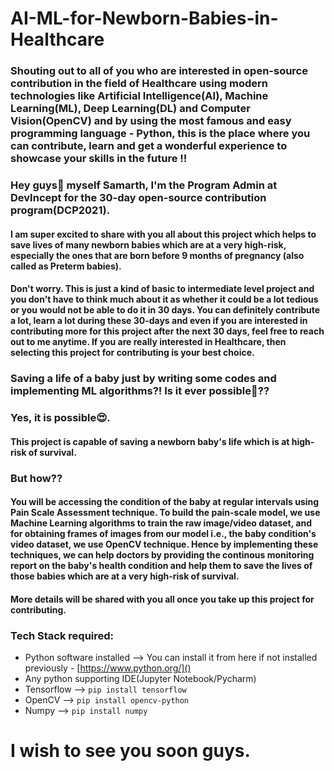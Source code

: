 # AI-ML-for-Newborn-Babies-in-Healthcare
### Shouting out to all of you who are interested in open-source contribution in the field of Healthcare using modern technologies like **Artificial Intelligence(AI), Machine Learning(ML), Deep Learning(DL) and Computer Vision(OpenCV)** and by using the most famous and easy programming language - **Python**, this is the place where you can contribute, learn and get a wonderful experience to showcase your skills in the future !!

### Hey guys👋 myself Samarth, I'm the Program Admin at DevIncept for the 30-day open-source contribution program(DCP2021).

#### I am super excited to share with you all about this project which helps to save lives of many newborn babies which are at a very high-risk, especially the ones that are born before 9 months of pregnancy (also called as Preterm babies).

#### Don't worry. This is just a kind of basic to intermediate level project and you don't have to think much about it as whether it could be a lot tedious or you would not be able to do it in 30 days. You can definitely contribute a lot, learn a lot during these 30-days and even if you are interested in contributing more for this project after the next 30 days, feel free to reach out to me anytime. If you are really interested in Healthcare, then selecting this project for contributing is your best choice.

### Saving a life of a baby just by writing some codes and implementing ML algorithms?! Is it ever possible🤔??

### Yes, it is possible😍.

#### This project is capable of saving a newborn baby's life which is at high-risk of survival.

### But how??

#### You will be accessing the condition of the baby at regular intervals using Pain Scale Assessment technique. To build the pain-scale model, we use **Machine Learning** algorithms to train the raw image/video dataset, and for obtaining frames of images from our model i.e., the baby condition's video dataset, we use **OpenCV** technique. Hence by implementing these techniques, we can help doctors by providing the continous monitoring report on the baby's health condition and help them to save the lives of those babies which are at a very high-risk of survival.

#### More details will be shared with you all once you take up this project for contributing. 

### Tech Stack required:
- Python software installed --> You can install it from here if not installed previously - [https://www.python.org/]()
- Any python supporting IDE(Jupyter Notebook/Pycharm)
- Tensorflow --> `pip install tensorflow`
- OpenCV --> `pip install opencv-python`
- Numpy --> `pip install numpy`

# I wish to see you soon guys.
